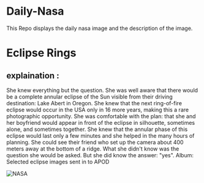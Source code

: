 # Daily-Nasa

This Repo displays the daily nasa image and the description of the image.

<!--NASA-->
# Eclipse Rings
## explaination :

She knew everything but the question. She was well aware that there would be a complete annular eclipse of the Sun visible from their driving destination: Lake Abert in Oregon.  She knew that the next ring-of-fire eclipse would occur in the USA only in 16 more years, making this a rare photographic opportunity.  She was comfortable with the plan: that she and her boyfriend would appear in front of the eclipse in silhouette, sometimes alone, and sometimes together.  She knew that the annular phase of this eclipse would last only a few minutes and she helped in the many hours of planning.  She could see their friend who set up the camera about 400 meters away at the bottom of a ridge.  What she didn't know was the question she would be asked. But she did know the answer: "yes".   Album: Selected eclipse images sent in to APOD

![NASA](https://apod.nasa.gov/apod/image/2310/AnnularProposal_Zhang_960.jpg)
<!--/NASA-->
